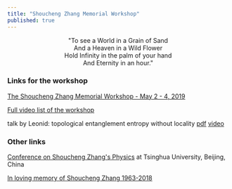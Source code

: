 ```yaml
---
title: "Shoucheng Zhang Memorial Workshop"
published: true
---
```


<center>
"To see a World in a Grain of Sand
<br>
And a Heaven in a Wild Flower
<br>
Hold Infinity in the palm of your hand
<br>
And Eternity in an hour."
<br>
</center>

### Links for the workshop

[The Shoucheng Zhang Memorial Workshop - May 2 - 4, 2019](https://glam.stanford.edu/Shoucheng_Zhang_Memorial_Workshop)

[Full video list of the workshop](https://www.youtube.com/watch?v=5TOKuu2AnKI&list=PLPhzsVvZwOWfbeysomvHFm2n6XR9bMiT1)

talk by Leonid: topological entanglement entropy without locality
[pdf](https://glam.stanford.edu/sites/g/files/sbiybj10026/f/may3-2-3_pryadko.pdf)
[video](https://www.youtube.com/watch?v=BlDsVl1Qv3U)


### Other links

[Conference on Shoucheng Zhang's Physics](https://www.tsinghua.edu.cn/publish/casen/1253/2019/20190411094005986693229/20190411094005986693229_.html)
at Tsinghua University, Beijing, China


[In loving memory of Shoucheng Zhang 1963-2018](https://www.sczhangmemorial.com/)